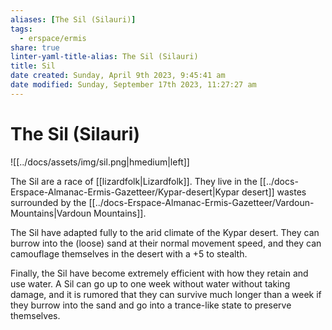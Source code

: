 ```yaml
---
aliases: [The Sil (Silauri)]
tags:
  - erspace/ermis
share: true
linter-yaml-title-alias: The Sil (Silauri)
title: Sil
date created: Sunday, April 9th 2023, 9:45:41 am
date modified: Sunday, September 17th 2023, 11:27:27 am
---
```

# The Sil (Silauri)

![[../docs/assets/img/sil.png|hmedium|left]]

The Sil are a race of [[lizardfolk|Lizardfolk]]. They live in the [[../docs-Erspace-Almanac-Ermis-Gazetteer/Kypar-desert|Kypar desert]] wastes surrounded by the [[../docs-Erspace-Almanac-Ermis-Gazetteer/Vardoun-Mountains|Vardoun Mountains]]. 

The Sil have adapted fully to the arid climate of the Kypar desert. They can burrow into the (loose) sand at their normal movement speed, and they can camouflage themselves in the desert with a +5 to stealth. 

Finally, the Sil have become extremely efficient with how they retain and use water. A Sil can go up to one week without water without taking damage, and it is rumored that they can survive much longer than a week if they burrow into the sand and go into a trance-like state to preserve themselves. 

<!-- ```statblock -->
<!-- "name": "Sil" -->
<!-- "size": "Medium" -->
<!-- "type": "humanoid" -->
<!-- "subtype": "lizardfolk" -->
<!-- "alignment": "Neutral" -->
<!-- "ac": !!int "15" -->
<!-- "hp": !!int "22" -->
<!-- "hit_dice": "4d8 + 4" -->
<!-- "stats": -->
<!-- - !!int "15" -->
<!-- - !!int "10" -->
<!-- - !!int "13" -->
<!-- - !!int "7" -->
<!-- - !!int "12" -->
<!-- - !!int "7" -->
<!-- "speed": "walk 30 ft., swim 30 ft." -->
<!-- "skillsaves": -->
<!--   "Stealth": !!int "4" -->
<!--   "Perception": !!int "3" -->
<!--   "Survival": !!int "5" -->
<!-- "senses": "passive Perception 13" -->
<!-- "languages": "Draconic" -->
<!-- "cr": "1/2" -->
<!-- "traits": -->
<!-- - !!dev.ebullient.json5e.qute.Trait -->
<!--   "desc": "Sil can camouflage for stealth +5"  -->
<!--   "name": "Camouflage" -->
<!-- - !!dev.ebullient.json5e.qute.Trait  -->
<!--   "desc": "Sil may go up to one week without water without it affecting their health or taking exhaustion" -->
<!--   "name": "Water Retention" -->
<!-- - !!dev.ebullient.json5e.qute.Trait -->
<!--   "desc": "Sil may burrow through loose sand at normal movement speed." -->
<!--   "name": "Burrowing" -->
<!-- "actions": -->
<!-- - !!dev.ebullient.json5e.qute.Trait -->
<!--   "desc": "The Silauron makes two melee attacks, each one with a different weapon." -->
<!--   "name": "Multiattack" -->
<!-- - !!dev.ebullient.json5e.qute.Trait -->
<!--   "desc": "Melee Weapon Attack: +4 to hit, reach 5 ft., one target. Hit: 5 (1d6\ -->
<!--     \ + 2) piercing damage." -->
<!--   "name": "Bite" -->
<!-- - !!dev.ebullient.json5e.qute.Trait -->
<!--   "desc": "Melee Weapon Attack: +4 to hit, reach 5 ft., one target. Hit: 5 (1d6\ -->
<!--     \ + 2) bludgeoning damage." -->
<!--   "name": "Heavy Club" -->
<!-- - !!dev.ebullient.json5e.qute.Trait -->
<!--   "desc": "Melee or Ranged Weapon Attack: +4 to hit, reach 5 ft. or range 30/120\ -->
<!--     \ ft., one target. Hit: 5 (1d6 + 2) piercing damage." -->
<!--   "name": "Javelin" -->
<!-- - !!dev.ebullient.json5e.qute.Trait -->
<!--   "desc": "Melee Weapon Attack: +4 to hit, reach 5 ft., one target. Hit: 5 (1d6\ -->
<!--     \ + 2) piercing damage." -->
<!--   "name": "Spiked Shield" -->
<!-- "source": -->
<!-- "image": "[[../docs/assets/img/sil.png|hmedium|left]]" -->
<!-- ``` -->

<!-- ^statblock -->
